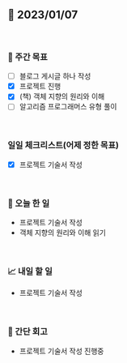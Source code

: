 ## 📅 2023/01/07

<br/>

### 🏹 주간 목표

- [ ] 블로그 게시글 하나 작성
- [x] 프로젝트 진행
- [x] (책) 객체 지향의 원리와 이해
- [ ] 알고리즘 프로그래머스 유형 풀이

<br/>

### 일일 체크리스트(어제 정한 목표)

- [x] 프로젝트 기술서 작성

<br/>

### 💯 오늘 한 일

- 프로젝트 기술서 작성
- 객체 지향의 원리와 이해 읽기

<br/>

### 📈 내일 할 일

- 프로젝트 기술서 작성

<br/>

### 🧐 간단 회고

- 프로젝트 기술서 작성 진행중